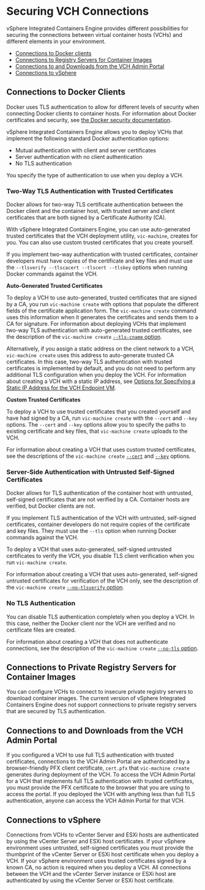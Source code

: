 # Securing VCH Connections #

vSphere Integrated Containers Engine provides different possibilities for securing the connections between virtual container hosts (VCHs) and different elements in your environment.

- [Connections to Docker clients](#docker)
- [Connections to Registry Servers for Container Images](#registries)
- [Connections to and Downloads from the VCH Admin Portal](#vicadmin)
- [Connections to vSphere](#vsphere)

<a name="docker"></a>
## Connections to Docker Clients ##

Docker uses TLS authentication to allow for different levels of security when connecting Docker clients to container hosts. For information about Docker certificates and security, see [the Docker security documentation](https://docs.docker.com/engine/security/https/).

vSphere Integrated Containers Engine allows you to deploy VCHs that implement the following standard Docker authentication options:

- Mutual authentication with client and server certificates
- Server authentication with no client authentication
- No TLS authentication

You specify the type of authentication to use when you deploy a VCH.

### Two-Way TLS Authentication with Trusted Certificates ###

Docker allows for two-way TLS certificate authentication between the Docker client and the container host, with trusted server and client certificates that are both signed by a Certificate Authority (CA). 

With vSphere Integrated Containers Engine, you can use auto-generated trusted certificates that the VCH deployment utility, `vic-machine`, creates for you. You can also use custom trusted certificates that you create yourself.

If you implement two-way authentication with trusted certificates, container developers must have copies of the certificate and key files and must use the `--tlsverify --tlscacert --tlscert --tlskey` options when running Docker commands against the VCH. 

**Auto-Generated Trusted Certificates**

To deploy a VCH to use auto-generated, trusted certificates that are signed by a CA, you run `vic-machine create` with  options that populate the different fields of the certificate application form. The `vic-machine create` command uses this information when it generates the certificates and sends them to a CA for signature. For information about deploying VCHs that implement two-way TLS authentication with auto-generated trusted certificates, see the description of the `vic-machine create` [`--tls-cname` option](vch_installer_options.md#tls-cname).

Alternatively, if you assign a static address on the client network to a VCH, `vic-machine create` uses this address to auto-generate trusted CA certificates. In this case, two-way TLS authentication with trusted certificates is implemented by default, and you do not need to perform any additional TLS configuration when you deploy the VCH. For information about creating a VCH with a static IP address, see [Options for Specifying a Static IP Address for the VCH Endpoint VM](vch_installer_options.md#static-ip).

**Custom Trusted Certificates**
 
To deploy a VCH to use trusted certificates that you created yourself and have had signed by a CA, run `vic-machine create` with the `--cert` and `--key` options. The `--cert` and `--key` options allow you to specify the paths to existing certificate and key files, that `vic-machine create` uploads to the VCH. 

For information about creating a VCH that uses custom trusted certificates, see the descriptions of the `vic-machine create` [`--cert`](vch_installer_options.md#cert) and [`--key`](vch_installer_options.md#key) options.

### Server-Side Authentication with Untrusted Self-Signed Certificates ###

Docker allows for TLS authentication of the container host with untrusted, self-signed certificates that are not verified by a CA. Container hosts are verified, but Docker clients are not.

If you implement TLS authentication of the VCH with untrusted, self-signed certificates, container developers do not require copies of the certificate and key files. They must use the `--tls` option when running Docker commands against the VCH.

To deploy a VCH that uses auto-generated, self-signed untrusted certificates to verify the VCH, you disable TLS client verification when you run `vic-machine create`. 

For information about creating a VCH that uses auto-generated, self-signed untrusted certificates for verification of the VCH only, see the description of the `vic-machine create` [`--no-tlsverify` option](vch_installer_options.md#no-tlsverify).  

### No TLS Authentication ###

You can disable TLS authentication completely when you deploy a VCH. In this case, neither the Docker client nor the VCH are verified and no certificate files are created.

For information about creating a VCH that does not authenticate connections, see the description of the `vic-machine create` [`--no-tls` option](vch_installer_options.md#no-tls).

<a name="registries"></a>
## Connections to Private Registry Servers for Container Images ##

You can configure VCHs to connect to insecure  private registry servers to download container images. The current version of vSphere Integrated Containers Engine does not support connections to private registry servers that are secured by TLS authentication.

<a name="vicadmin"></a>
## Connections to and Downloads from the VCH Admin Portal ##

If you configured a VCH to use full TLS authentication with trusted certificates, connections to the VCH Admin Portal are authenticated by a browser-friendly PFX client certificate, `cert.pfx` that `vic-machine create` generates during deployment of the VCH. To access the VCH Admin Portal for a VCH that implements full TLS authentication with trusted certificates, you must provide the PFX certificate to the browser that you are using to access the portal. If you deployed the VCH with anything less than full TLS authentication, anyone can access the VCH Admin Portal for that VCH.

<a name="vsphere"></a>
## Connections to vSphere ##

Connections from VCHs to vCenter Server and ESXi hosts are authenticated by using the vCenter Server and ESXi host certificates. If your vSphere environment uses untrusted, self-signed certificates you must provide the thumbprint of the vCenter Server or ESXi host certificate when you deploy a VCH. If your vSphere environment uses trusted certificates signed by a known CA, no action is required when you deploy a VCH. All  connections between the VCH and the vCenter Server instance or ESXi host are authenticated by using the vCenter Server or ESXi host certificate.